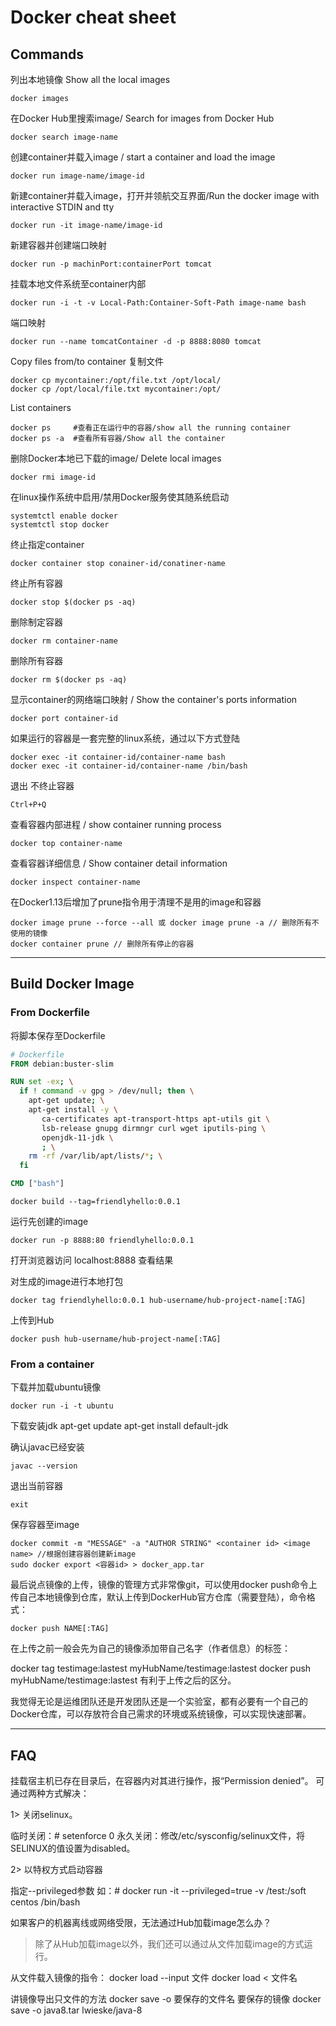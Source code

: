 # Docker cheat sheet
## Commands
列出本地镜像 Show all the local images

    docker images

在Docker Hub里搜索image/ Search for images from Docker Hub

    docker search image-name

创建container并载入image / start a container and load the image

    docker run image-name/image-id

新建container并载入image，打开并领航交互界面/Run the docker image with interactive STDIN and tty

    docker run -it image-name/image-id

新建容器并创建端口映射

    docker run -p machinPort:containerPort tomcat

挂载本地文件系统至container内部

    docker run -i -t -v Local-Path:Container-Soft-Path image-name bash

端口映射

    docker run --name tomcatContainer -d -p 8888:8080 tomcat

Copy files from/to container 复制文件

    docker cp mycontainer:/opt/file.txt /opt/local/
    docker cp /opt/local/file.txt mycontainer:/opt/

List containers

    docker ps     #查看正在运行中的容器/show all the running container
    docker ps -a  #查看所有容器/Show all the container

删除Docker本地已下载的image/ Delete local images

    docker rmi image-id

在linux操作系统中启用/禁用Docker服务使其随系统启动

    systemtctl enable docker
    systemtctl stop docker

终止指定container

    docker container stop conainer-id/conatiner-name

终止所有容器

    docker stop $(docker ps -aq)

删除制定容器

    docker rm container-name

删除所有容器

    docker rm $(docker ps -aq)

显示container的网络端口映射 / Show the container's ports information

    docker port container-id

如果运行的容器是一套完整的linux系统，通过以下方式登陆

    docker exec -it container-id/container-name bash
    docker exec -it container-id/container-name /bin/bash

退出 不终止容器

    Ctrl+P+Q

查看容器内部进程 / show container running process
    
    docker top container-name

查看容器详细信息 / Show container detail information
    
    docker inspect container-name


在Docker1.13后增加了prune指令用于清理不是用的image和容器

    docker image prune --force --all 或 docker image prune -a // 删除所有不使用的镜像
    docker container prune // 删除所有停止的容器


--------
## Build Docker Image
### From Dockerfile
将脚本保存至Dockerfile

```dockerfile
# Dockerfile
FROM debian:buster-slim

RUN set -ex; \
  if ! command -v gpg > /dev/null; then \
    apt-get update; \
    apt-get install -y \
       ca-certificates apt-transport-https apt-utils git \
       lsb-release gnupg dirmngr curl wget iputils-ping \
       openjdk-11-jdk \
       ; \
    rm -rf /var/lib/apt/lists/*; \
  fi

CMD ["bash"]
```

    docker build --tag=friendlyhello:0.0.1

运行先创建的image

    docker run -p 8888:80 friendlyhello:0.0.1
打开浏览器访问 localhost:8888 查看结果

对生成的image进行本地打包

    docker tag friendlyhello:0.0.1 hub-username/hub-project-name[:TAG]

上传到Hub

    docker push hub-username/hub-project-name[:TAG]


### From a container
下载并加载ubuntu镜像

    docker run -i -t ubuntu
下载安装jdk
    apt-get update
    apt-get install default-jdk

确认javac已经安装
    
    javac --version

退出当前容器
    
    exit

保存容器至image

    docker commit -m "MESSAGE" -a "AUTHOR STRING" <container id> <image name> //根据创建容器创建新image
    sudo docker export <容器id> > docker_app.tar

最后说点镜像的上传，镜像的管理方式非常像git，可以使用docker push命令上传自己本地镜像到仓库，默认上传到DockerHub官方仓库（需要登陆），命令格式：

    docker push NAME[:TAG]
在上传之前一般会先为自己的镜像添加带自己名字（作者信息）的标签：

docker tag testimage:lastest myHubName/testimage:lastest
docker push myHubName/testimage:lastest
有利于上传之后的区分。

我觉得无论是运维团队还是开发团队还是一个实验室，都有必要有一个自己的Docker仓库，可以存放符合自己需求的环境或系统镜像，可以实现快速部署。

-------
## FAQ
挂载宿主机已存在目录后，在容器内对其进行操作，报“Permission denied”。
可通过两种方式解决：

1> 关闭selinux。

临时关闭：# setenforce 0
永久关闭：修改/etc/sysconfig/selinux文件，将SELINUX的值设置为disabled。

2> 以特权方式启动容器

指定--privileged参数
如：# docker run -it --privileged=true -v /test:/soft centos /bin/bash



如果客户的机器离线或网络受限，无法通过Hub加载image怎么办？
> 除了从Hub加载image以外，我们还可以通过从文件加载image的方式运行。

从文件载入镜像的指令：
docker load --input 文件
docker load < 文件名

讲镜像导出只文件的方法
docker save -o 要保存的文件名 要保存的镜像
docker save -o java8.tar lwieske/java-8